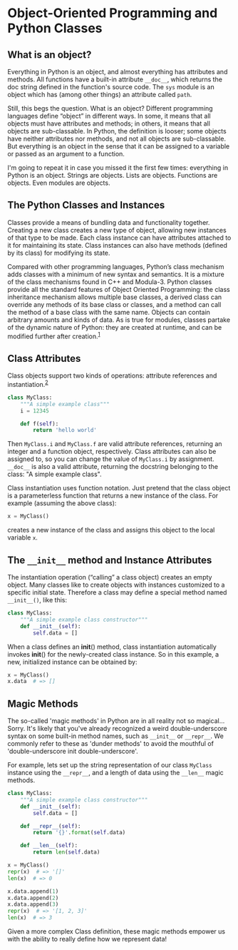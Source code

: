 # Object-Oriented Programming and Python Classes

## What is an object?
Everything in Python is an object, and almost everything has attributes and methods. All functions have a built-in attribute `__doc__`, which returns the doc string defined in the function's source code. The `sys` module is an object which has (among other things) an attribute called `path`.

Still, this begs the question. What is an object? Different programming languages define “object” in different ways. In some, it means that all objects must have attributes and methods; in others, it means that all objects are sub-classable. In Python, the definition is looser; some objects have neither attributes nor methods, and not all objects are sub-classable. But everything is an object in the sense that it can be assigned to a variable or passed as an argument to a function.

I'm going to repeat it in case you missed it the first few times: everything in Python is an object. Strings are objects. Lists are objects. Functions are objects. Even modules are objects.

## The Python Classes and Instances
Classes provide a means of bundling data and functionality together. Creating a new class creates a new type of object, allowing new instances of that type to be made. Each class instance can have attributes attached to it for maintaining its state. Class instances can also have methods (defined by its class) for modifying its state.

Compared with other programming languages, Python’s class mechanism adds classes with a minimum of new syntax and semantics. It is a mixture of the class mechanisms found in C++ and Modula-3. Python classes provide all the standard features of Object Oriented Programming: the class inheritance mechanism allows multiple base classes, a derived class can override any methods of its base class or classes, and a method can call the method of a base class with the same name. Objects can contain arbitrary amounts and kinds of data. As is true for modules, classes partake of the dynamic nature of Python: they are created at runtime, and can be modified further after creation.<sup>[1](https://docs.python.org/3/tutorial/classes.html#classes)</sup>


## Class Attributes
Class objects support two kinds of operations: attribute references and instantiation.<sup>[2](https://docs.python.org/3/tutorial/classes.html#class-objects)</sup>
```python
class MyClass:
    """A simple example class"""
    i = 12345

    def f(self):
        return 'hello world'
```
Then `MyClass.i` and `MyClass.f` are valid attribute references, returning an integer and a function object, respectively. Class attributes can also be assigned to, so you can change the value of `MyClass.i` by assignment. `__doc__` is also a valid attribute, returning the docstring belonging to the class: "A simple example class".

Class instantiation uses function notation. Just pretend that the class object is a parameterless function that returns a new instance of the class. For example (assuming the above class):
```python
x = MyClass()
```
creates a new instance of the class and assigns this object to the local variable `x`.

## The `__init__` method and Instance Attributes
The instantiation operation (“calling” a class object) creates an empty object. Many classes like to create objects with instances customized to a specific initial state. Therefore a class may define a special method named `__init__()`, like this:
```python
class MyClass:
    """A simple example class constructor"""
    def __init__(self):
        self.data = []
```
When a class defines an __init__() method, class instantiation automatically invokes __init__() for the newly-created class instance. So in this example, a new, initialized instance can be obtained by:

```python
x = MyClass()
x.data  # => []
```

## Magic Methods
The so-called 'magic methods' in Python are in all reality not so magical... Sorry. It's likely that you've already recognized a weird double-underscore syntax on some built-in method names, such as `__init__` or `__repr__`. We commonly refer to these as 'dunder methods' to avoid the mouthful of 'double-underscore init double-underscore'.

For example, lets set up the string representation of our class `MyClass` instance using the `__repr__`, and a length of data using the `__len__` magic methods.

```python
class MyClass:
    """A simple example class constructor"""
    def __init__(self):
        self.data = []

    def __repr__(self):
        return '{}'.format(self.data)

    def __len__(self):
        return len(self.data)

x = MyClass()
repr(x)  # => '[]'
len(x)  # => 0

x.data.append(1)
x.data.append(2)
x.data.append(3)
repr(x)  # => '[1, 2, 3]'
len(x)  # => 3
```

Given a more complex Class definition, these magic methods empower us with the ability to really define how we represent data!